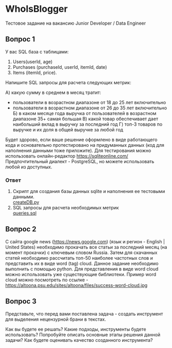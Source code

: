 # WhoIsBlogger

Тестовое задание на вакансию Junior Developer / Data Engineer

## Вопрос 1
У вас SQL база с таблицами:
1) Users(userId, age)
2) Purchases (purchaseId, userId, itemId, date)
3) Items (itemId, price).

Напишите SQL запросы для расчета следующих метрик:

А) какую сумму в среднем в месяц тратит:
- пользователи в возрастном диапазоне от 18 до 25 лет включительно
- пользователи в возрастном диапазоне от 26 до 35 лет включительно
Б) в каком месяце года выручка от пользователей в возрастном диапазоне 35+ самая большая
В) какой товар обеспечивает дает наибольший вклад в выручку за последний год
Г) топ-3 товаров по выручке и их доля в общей выручке за любой год

Будет здорово, если ваше решение оформлено в виде работающего кода и основательно протестировано на придуманных данных (код для наполнения данными тоже приложите).
Для тестирования можно использовать онлайн-редактор https://sqliteonline.com/
Предпочтительный диалект - PostgreSQL, но можете использовать любой из доступных.

### Ответ

1. Скрипт для создания базы данных sqlite и наполнения ее тестовыми данными.  
[createDB.py](./1/createDB.py)
2. SQL запросы для расчета необходимых метрик  
[queries.sql](./1/queries.sql)

## Вопрос 2
С сайта google news (https://news.google.com) (язык и регион - English | United States) необходимо
прокачать все статьи за последний месяц (на момент прокачки) с ключевым словом Russia.
Затем для скачанных статей необходимо рассчитать топ-50 наиболее частотных слов и представить их в виде word (tag) cloud.
Данное задание необходимо выполнить с помощью python.
Для представления в виде word cloud можно использовать уже существующие библиотеки.
Пример word cloud можно посмотреть по ссылке -
https://altoona.psu.edu/sites/altoona/files/success-word-cloud.jpg

## Вопрос 3
Представьте, что перед вами поставлена задача - создать инструмент для выделения нецензурной брани в текстах.

Как вы будете ее решать?
Какие подходы, инструменты будете использовать?
Попробуйте описать основные этапы решения данной задачи?
Как будете оценивать качество созданного инструмента?

